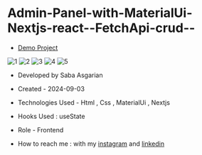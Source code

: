 
# Admin-Panel-with-MaterialUi-Nextjs-react--FetchApi-crud--

- [Demo Project](https://admin-panel-with-material-ui-nextjs-react-fetch-api-crud.vercel.app/)



![1](https://github.com/user-attachments/assets/2f096de3-2b89-4138-aa6b-e49c369f3bfb)
![2](https://github.com/user-attachments/assets/778a95c6-fd77-4705-a3b5-1fc8bf71ea01)
![3](https://github.com/user-attachments/assets/a0b53de2-b817-4ef8-bb88-bb43f923fc65)
![4](https://github.com/user-attachments/assets/2d807e4b-70be-4b6e-a802-9b1c45aaf790)
![5](https://github.com/user-attachments/assets/ce62f7f4-93bb-4345-b715-5352bd97f52a)











- Developed by Saba Asgarian

- Created - 2024-09-03

- Technologies Used - Html , Css , MaterialUi , Nextjs

- Hooks Used : useState 

- Role - Frontend

- How to reach me : with my [instagram](https://www.instagram.com/saba_asgarian_web?igsh=M2Z2dTU3cHFmeW1o&utm_source=qr) and [linkedin](https://www.linkedin.com/in/saba-asgarian-69161088?utm_source=share&utm_campaign=share_via&utm_content=profile&utm_medium=ios_app) 

